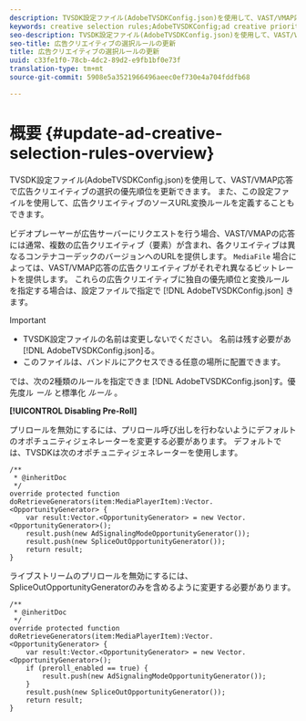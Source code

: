 ```yaml
---
description: TVSDK設定ファイル(AdobeTVSDKConfig.json)を使用して、VAST/VMAP応答で広告クリエイティブの選択の優先順位を更新できます。 また、この設定ファイルを使用して、広告クリエイティブのソースURL変換ルールを定義することもできます。
keywords: creative selection rules;AdobeTVSDKConfig;ad creative priorities;transformation rules
seo-description: TVSDK設定ファイル(AdobeTVSDKConfig.json)を使用して、VAST/VMAP応答で広告クリエイティブの選択の優先順位を更新できます。 また、この設定ファイルを使用して、広告クリエイティブのソースURL変換ルールを定義することもできます。
seo-title: 広告クリエイティブの選択ルールの更新
title: 広告クリエイティブの選択ルールの更新
uuid: c33fe1f0-78cb-4dc2-89d2-e9fb1bf0e73f
translation-type: tm+mt
source-git-commit: 5908e5a3521966496aeec0ef730e4a704fddfb68

---
```



# 概要 {#update-ad-creative-selection-rules-overview}

TVSDK設定ファイル(AdobeTVSDKConfig.json)を使用して、VAST/VMAP応答で広告クリエイティブの選択の優先順位を更新できます。 また、この設定ファイルを使用して、広告クリエイティブのソースURL変換ルールを定義することもできます。

ビデオプレーヤーが広告サーバーにリクエストを行う場合、VAST/VMAPの応答には通常、複数の広告クリエイティブ（要素）が含まれ、各クリエイティブは異なるコンテナコーデックのバージョンへのURLを提供します。 `MediaFile` 場合によっては、VAST/VMAP応答の広告クリエイティブがそれぞれ異なるビットレートを提供します。 これらの広告クリエイティブに独自の優先順位と変換ルールを指定する場合は、設定ファイルで指定で [!DNL AdobeTVSDKConfig.json] きます。

>[!IMPORTANT]
>
>* TVSDK設定ファイルの名前は変更しないでください。 名前は残す必要があ [!DNL AdobeTVSDKConfig.json]る。
>* このファイルは、バンドルにアクセスできる任意の場所に配置できます。
>



では、次の2種類のルールを指定できま [!DNL AdobeTVSDKConfig.json]す。優先度ル *ール* と標準化 *ルール* 。

**[!UICONTROL Disabling Pre-Roll]**

プリロールを無効にするには、プリロール呼び出しを行わないようにデフォルトのオポチュニティジェネレーターを変更する必要があります。 デフォルトでは、TVSDKは次のオポチュニティジェネレーターを使用します。

```
/** 
 * @inheritDoc 
 */ 
override protected function doRetrieveGenerators(item:MediaPlayerItem):Vector.<OpportunityGenerator> { 
    var result:Vector.<OpportunityGenerator> = new Vector.<OpportunityGenerator>(); 
    result.push(new AdSignalingModeOpportunityGenerator()); 
    result.push(new SpliceOutOpportunityGenerator()); 
    return result; 
} 
```

ライブストリームのプリロールを無効にするには、SpliceOutOpportunityGeneratorのみを含めるように変更する必要があります。

```
/** 
 * @inheritDoc 
 */ 
override protected function doRetrieveGenerators(item:MediaPlayerItem):Vector.<OpportunityGenerator> { 
    var result:Vector.<OpportunityGenerator> = new Vector.<OpportunityGenerator>(); 
    if (preroll_enabled == true) { 
        result.push(new AdSignalingModeOpportunityGenerator()); 
    } 
    result.push(new SpliceOutOpportunityGenerator()); 
    return result; 
}
```

